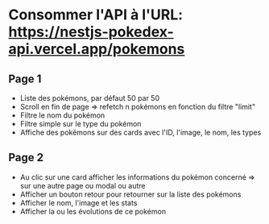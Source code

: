 # Consommer l'API à l'URL: <https://nestjs-pokedex-api.vercel.app/pokemons>

## Page 1

- Liste des pokémons, par défaut 50 par 50
- Scroll en fin de page => refetch n pokémons en fonction du filtre "limit"
- Filtre le nom du pokémon
- Filtre simple sur le type du pokémon
- Affiche des pokémons sur des cards avec l'ID, l'image, le nom, les types

## Page 2

- Au clic sur une card afficher les informations du pokémon concerné => sur une autre page ou modal ou autre
- Afficher un bouton retour pour retourner sur la liste des pokémons
- Afficher le nom, l'image et les stats
- Afficher la ou les évolutions de ce pokémon
